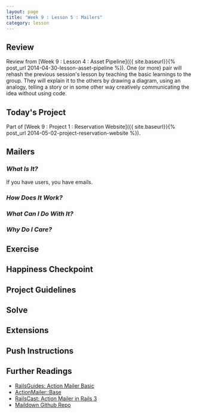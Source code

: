 ```yaml
---
layout: page
title: "Week 9 : Lesson 5 : Mailers"
category: lesson
---
```


## Review

Review from [Week 9 : Lesson 4 : Asset Pipeline]({{ site.baseurl}}{% post_url 2014-04-30-lesson-asset-pipeline %}).  One (or more) pair will rehash the previous session's lesson by teaching the basic learnings to the group.  They will explain it to the others by drawing a diagram, using an analogy, telling a story or in some other way creatively communicating the idea without using code.

## Today's Project

Part of [Week 9 : Project 1 : Reservation Website]({{ site.baseurl}}{% post_url 2014-05-02-project-reservation-website %}).

## Mailers

### _What Is It?_

If you have users, you have emails.

### _How Does It Work?_

### _What Can I Do With It?_

### _Why Do I Care?_

## Exercise

## Happiness Checkpoint

## Project Guidelines

## Solve

## Extensions

## Push Instructions

## Further Readings

* [RailsGuides: Action Mailer Basic](http://guides.rubyonrails.org/action_mailer_basics.html)
* [ActionMailer::Base](http://api.rubyonrails.org/classes/ActionMailer/Base.html)
* [RailsCast: Action Mailer in Rails 3](http://railscasts.com/episodes/206-action-mailer-in-rails-3)
* [Maildown Github Repo](https://github.com/schneems/maildown)
